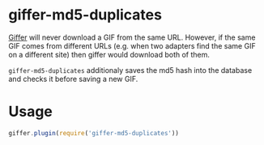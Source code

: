 giffer-md5-duplicates
=====================

[Giffer](https://github.com/maxgfeller/giffer) will never download a GIF from the same URL. However, if the same GIF comes from different URLs (e.g. when two adapters find the same GIF on a different site) then giffer would download both of them.

`giffer-md5-duplicates` additionaly saves the md5 hash into the database and checks it before saving a new GIF.

# Usage

```javascript
giffer.plugin(require('giffer-md5-duplicates'))
```
